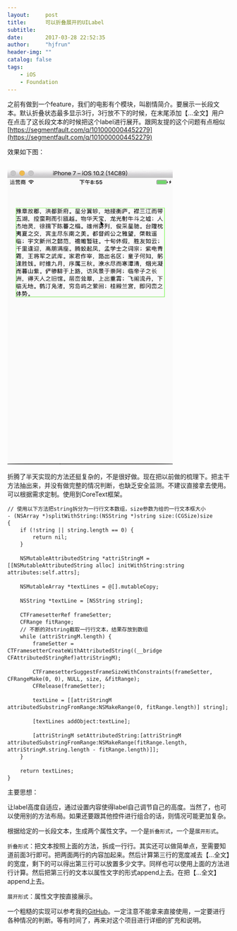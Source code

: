 ```yaml
---
layout:     post
title:      可以折叠展开的UILabel
subtitle:   
date:       2017-03-28 22:52:35
author:     "hjfrun"
header-img: ""
catalog: false
tags:
    - iOS
    - Foundation
---
```




之前有做到一个feature，我们的电影有个模块，叫剧情简介。要展示一长段文本。默认折叠状态最多显示3行，3行放不下的时候，在末尾添加【…全文】用户在点击了这长段文本的时候把这个label进行展开。跟网友提的这个问题有点相似 [https://segmentfault.com/q/1010000004452279](https://segmentfault.com/q/1010000004452279)

效果如下图：

<!--
![](/img/in-post/collapse-label.gif)
-->
<br>
<img width="375" height="667" src="/img/in-post/collapse-label.gif"/>



折腾了半天实现的方法还挺复杂的，不是很好做。现在把以前做的梳理下。把主干方法抽出来，并没有做完整的情况判断，也缺乏安全监测。不建议直接拿去使用。可以根据需求定制。使用到CoreText框架。



```objc
// 使用以下方法把string拆分为一行行文本数组，size参数为给的一行文本框大小
- (NSArray *)splitWithString:(NSString *)string size:(CGSize)size
{
    if (!string || string.length == 0) {
        return nil;
    }
    
    NSMutableAttributedString *attriStringM = [[NSMutableAttributedString alloc] initWithString:string attributes:self.attrs];
    
    NSMutableArray *textLines = @[].mutableCopy;
    
    NSString *textLine = [NSString string];
    
    CTFramesetterRef frameSetter;
    CFRange fitRange;
    // 不断的对string截取一行行文本，结果存放到数组
    while (attriStringM.length) {
        frameSetter = CTFramesetterCreateWithAttributedString((__bridge CFAttributedStringRef)attriStringM);
        
        CTFramesetterSuggestFrameSizeWithConstraints(frameSetter, CFRangeMake(0, 0), NULL, size, &fitRange);
        CFRelease(frameSetter);
        
        textLine = [[attriStringM attributedSubstringFromRange:NSMakeRange(0, fitRange.length)] string];
        
        [textLines addObject:textLine];
        
        [attriStringM setAttributedString:[attriStringM attributedSubstringFromRange:NSMakeRange(fitRange.length, attriStringM.string.length - fitRange.length)]];
    }
    
    return textLines;
}

```



主要思想：

让label高度自适应，通过设置内容使得label自己调节自己的高度。当然了，也可以使用别的方法布局。如果还要跟其他控件进行组合的话，则情况可能更加复杂。



根据给定的一长段文本，生成两个属性文字。一个是`折叠形式`，一个是`展开形式`。

`折叠形式`：把文本按照上面的方法，拆成一行行。其实还可以做简单点，至需要知道前面3行即可。把两面两行的内容加起来。然后计算第三行的宽度减去【…全文】的宽度，剩下的可以得出第三行可以放置多少文字。同样也可以使用上面的方法进行计算。然后把第三行的文本以属性文字的形式append上去。在把【…全文】append上去。

`展开形式`：属性文字按直接展示。



一个粗糙的实现可以参考我的[GitHub](https://github.com/hjfrun/UILabelExpandAll)。一定注意不能拿来直接使用，一定要进行各种情况的判断。等有时间了，再来对这个项目进行详细的扩充和说明。









